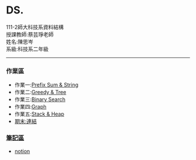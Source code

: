 # DS.
<div>111-2師大科技系資料結構</div>
<div>授課教師:蔡芸琤老師</div>
<div>姓名:陳思岑</div>
<div>系級:科技系二年級</div>

<hr></hr>

<h3>作業區</h3>
<ul>
  <li>作業一:<a href="https://www.youtube.com/watch?v=3p-NAOAY1M0">Prefix Sum & String</a></li>
  <li>作業二:<a href="https://youtu.be/6CdNHIYnR_8">Greedy & Tree</a></li>
  <li>作業三:<a href="https://youtu.be/_1UEYFkjw48">Binary Search</a></li>
  <li>作業四:<a href="https://youtu.be/nDzPtN-KaFs">Graph</a></li>
  <li>作業五:<a href="https://youtu.be/nDzPtN-KaFs">Stack & Heap</li>
  <li>期末:<a href="https://youtu.be/jPUv40mV60o">連結</li>
</ul>

<h3>筆記區</h3>
<ul>
<li><a href="https://golden-flax-417.notion.site/cb2bc375d45d40f98ce7729c6e673095">notion</a></li>
</ul>
